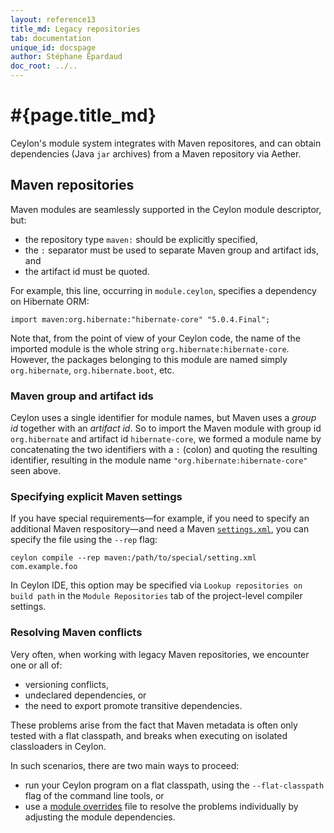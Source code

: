 ```yaml
---
layout: reference13
title_md: Legacy repositories
tab: documentation
unique_id: docspage
author: Stéphane Épardaud
doc_root: ../..
---
```


# #{page.title_md}

Ceylon's module system integrates with Maven repositores, and can obtain
dependencies (Java `jar` archives) from a Maven repository via Aether.

## Maven repositories

Maven modules are seamlessly supported in the Ceylon module descriptor,
but:

- the repository type `maven:` should be explicitly specified,
- the `:` separator must be used to separate Maven group and artifact ids, 
  and
- the artifact id must be quoted.

For example, this line, occurring in `module.ceylon`, specifies a 
dependency on Hibernate ORM:

<!-- try: -->
    import maven:org.hibernate:"hibernate-core" "5.0.4.Final";

Note that, from the point of view of your Ceylon code, the name of the
imported module is the whole string `org.hibernate:hibernate-core`.
However, the packages belonging to this module are named simply
`org.hibernate`, `org.hibernate.boot`, etc.

### Maven group and artifact ids 

Ceylon uses a single identifier for module names, but Maven uses a _group id_ 
together with an _artifact id_. So to import the Maven module with group id 
`org.hibernate` and artifact id `hibernate-core`, we formed a module name 
by concatenating the two identifiers with a `:` (colon) and quoting 
the resulting identifier, resulting in the module name 
`"org.hibernate:hibernate-core"` seen above.

### Specifying explicit Maven settings 

If you have special requirements&mdash;for example, if you need to specify an 
additional Maven respository&mdash;and need a Maven [`settings.xml`][], you can 
specify the file using the `--rep` flag:

<!--lang: none -->
    ceylon compile --rep maven:/path/to/special/setting.xml com.example.foo

In Ceylon IDE, this option may be specified via `Lookup repositories on build path`
in the `Module Repositories` tab of the project-level compiler settings.

[`settings.xml`]: https://maven.apache.org/settings.html

### Resolving Maven conflicts

Very often, when working with legacy Maven repositories, we encounter one or
all of:

- versioning conflicts,
- undeclared dependencies, or
- the need to export promote transitive dependencies.

These problems arise from the fact that Maven metadata is often only tested
with a flat classpath, and breaks when executing on isolated classloaders in
Ceylon.

In such scenarios, there are two main ways to proceed:

- run your Ceylon program on a flat classpath, using the `--flat-classpath`
  flag of the command line tools, or
- use a [module overrides](../overrides) file to resolve the problems
  individually by adjusting the module dependencies.  
